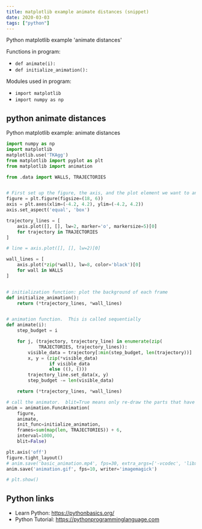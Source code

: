 ```yaml
---
title: matplotlib example animate distances (snippet)
date: 2020-03-03
tags: ["python"]
---
```

Python matplotlib example 'animate distances'

Functions in program: 
* `def animate(i):`
* `def initialize_animation():`

Modules used in program: 
* `import matplotlib`
* `import numpy as np`

## python animate distances

Python matplotlib example: animate distances

```python
import numpy as np
import matplotlib
matplotlib.use('TKAgg')
from matplotlib import pyplot as plt
from matplotlib import animation

from .data import WALLS, TRAJECTORIES


# First set up the figure, the axis, and the plot element we want to animate
figure = plt.figure(figsize=(18, 6))
axis = plt.axes(xlim=(-4.2, 4.2), ylim=(-4.2, 4.2))
axis.set_aspect('equal', 'box')

trajectory_lines = [
    axis.plot([], [], lw=2, marker='o', markersize=5)[0]
    for trajectory in TRAJECTORIES
]

# line = axis.plot([], [], lw=2)[0]

wall_lines = [
    axis.plot(*zip(*wall), lw=8, color='black')[0]
    for wall in WALLS
]


# initialization function: plot the background of each frame
def initialize_animation():
    return (*trajectory_lines, *wall_lines)


# animation function.  This is called sequentially
def animate(i):
    step_budget = i

    for j, (trajectory, trajectory_line) in enumerate(zip(
            TRAJECTORIES, trajectory_lines)):
        visible_data = trajectory[:min(step_budget, len(trajectory))]
        x, y = (zip(*visible_data)
                if visible_data
                else ((), ()))
        trajectory_line.set_data(x, y)
        step_budget -= len(visible_data)

    return (*trajectory_lines, *wall_lines)

# call the animator.  blit=True means only re-draw the parts that have changed.
anim = animation.FuncAnimation(
    figure,
    animate,
    init_func=initialize_animation,
    frames=sum(map(len, TRAJECTORIES)) + 6,
    interval=1000,
    blit=False)

plt.axis('off')
figure.tight_layout()
# anim.save('basic_animation.mp4', fps=30, extra_args=['-vcodec', 'libx264'])
anim.save('animation.gif', fps=10, writer='imagemagick')

# plt.show()


```

## Python links

- Learn Python: https://pythonbasics.org/
- Python Tutorial: https://pythonprogramminglanguage.com

